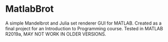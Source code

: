# MatlabBrot
 
A simple Mandelbrot and Julia set renderer GUI for MATLAB. Created as a final project for an Introduction to Programming course. Tested in MATLAB R2019a, MAY NOT WORK IN OLDER VERSIONS. 
